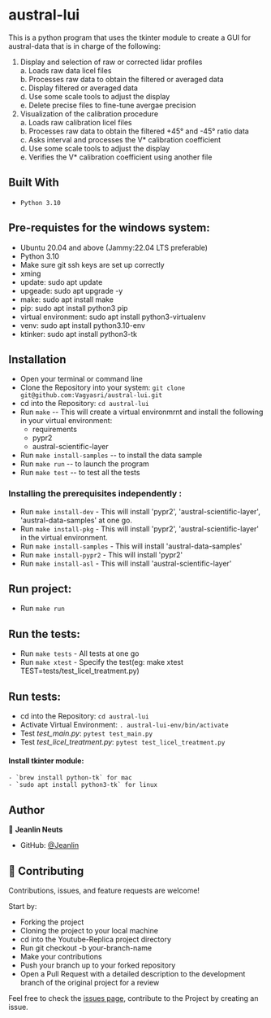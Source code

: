 # austral-lui
This is a python program that uses the tkinter module to create a GUI for austral-data that is in charge of the following:
1.  Display and selection of raw or corrected lidar profiles  
    a. Loads raw data licel files  
    b. Processes raw data to obtain the filtered or averaged data  
    c. Display filtered or averaged data  
    d. Use some scale tools to adjust the display  
    e. Delete precise files to fine-tune avergae precision
2. Visualization of the calibration procedure  
    a. Loads raw calibration licel files  
    b. Processes raw data to obtain the filtered +45° and -45° ratio data  
    c. Asks interval and processes the V* calibration coefficient  
    d. Use some scale tools to adjust the display  
    e. Verifies the V* calibration coefficient using another file

## Built With
- `Python 3.10`

## Pre-requistes for the windows system:
- Ubuntu 20.04 and above (Jammy:22.04 LTS preferable)
- Python 3.10
- Make sure git ssh keys are set up correctly
- xming
- update: sudo apt update
- upgeade: sudo apt upgrade -y
- make: sudo apt install make
- pip: sudo apt install python3 pip
- virtual environment: sudo apt install python3-virtualenv
- venv: sudo apt install python3.10-env
- ktinker: sudo apt install python3-tk

## Installation
- Open your terminal or command line
- Clone the Repository into your system: `git clone git@github.com:Vagyasri/austral-lui.git`
- cd into the Repository: `cd austral-lui`
- Run `make` -- This will create a virtual environmrnt and install the following in your virtual environment:
  - requirements
  - pypr2
  - austral-scientific-layer
- Run `make install-samples` -- to install the data sample
- Run `make run` -- to launch the program
- Run `make test` -- to test all the tests

### Installing the prerequisites independently :
- Run `make install-dev` - This will install 'pypr2', 'austral-scientific-layer', 'austral-data-samples' at one go.
- Run `make install-pkg` - This will install 'pypr2', 'austral-scientific-layer' in the virtual environment.
- Run `make install-samples` - This will install 'austral-data-samples'
- Run `make install-pypr2` - This will install 'pypr2'
- Run `make install-asl` - This will install 'austral-scientific-layer'

## Run project:
- Run `make run`

## Run the tests:
- Run `make tests` - All tests at one go
- Run `make xtest` - Specify the test(eg: make xtest TEST=tests/test_licel_treatment.py)

## Run tests:
- cd into the Repository: `cd austral-lui`
- Activate Virtual Environment: `. austral-lui-env/bin/activate`
- Test *test_main.py*: `pytest test_main.py`
- Test *test_licel_treatment.py*: `pytest test_licel_treatment.py`

#### Install tkinter module:
    - `brew install python-tk` for mac
    - `sudo apt install python3-tk` for linux

## Author

👤 **Jeanlin Neuts**

- GitHub: [@Jeanlin](https://github.com/Peaneuts8)

## 🤝 Contributing

Contributions, issues, and feature requests are welcome!

Start by:

- Forking the project
- Cloning the project to your local machine
- cd into the Youtube-Replica project directory
- Run git checkout -b your-branch-name
- Make your contributions
- Push your branch up to your forked repository
- Open a Pull Request with a detailed description to the development branch of the original project for a review

Feel free to check the [issues page](https://github.com/Vagyasri/austral-lui/issues), contribute to the Project by creating an issue.